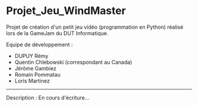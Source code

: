 # Projet_Jeu_WindMaster
Projet de création d'un petit jeu vidéo (programmation en Python) réalisé lors de la GameJam du DUT Informatique. 

Equipe de développement : 
- DUPUY Rémy 
- Quentin Chlebowski (correspondant au Canada) 
- Jérôme Gambiez
- Romain Pommatau
- Loris Martinez
---

Description :
En cours d'écriture... 
